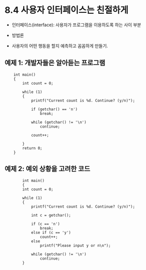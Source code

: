 # 8.4 사용자 인터페이스는 친절하게

- 인터페이스(interface): 사용자가 프로그램을 이용하도록 하는 사이 부분
- 방법론

- 사용자의 어떤 행동을 할지 예측하고 꼼꼼하게 만들기.

## 예제 1: 개발자들은 알아듣는 프로그램

        int main()
        {
            int count = 0;

            while (1)
            {
                printf("Current count is %d. Continue? (y/n)");

                if (getchar() == 'n')
                    break;

                while (getchar() != '\n')
                    continue;

                count++;

            }
            return 0;
        }

## 예제 2: 예외 상황을 고려한 코드

            int main()
            {
            int count = 0;

            while (1)
            {
                printf("Current count is %d. Continue? (y/n)");

                int c = getchar();

                if (c == 'n')
                    break;
                else if (c == 'y')
                    count++;
                else
                    printf("Please input y or n\n");

                while (getchar() != '\n')
                    continue;
            }
